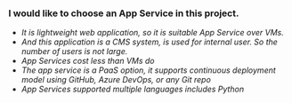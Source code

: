 ### I would like to choose an App Service in this project.
- *It is lightweight web application, so it is suitable App Service over VMs.*
- *And this application is a CMS system, is used for internal user. So the number of users is not large.*
- *App Services cost less than VMs do*
- *The app service is a PaaS option, it supports continuous deployment model using GitHub, Azure DevOps, or any Git repo*
- *App Services supported multiple languages includes Python*